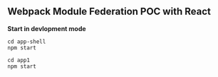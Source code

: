 ## Webpack Module Federation POC with React

**Start in devlopment mode**
```
cd app-shell
npm start

cd app1
npm start
```